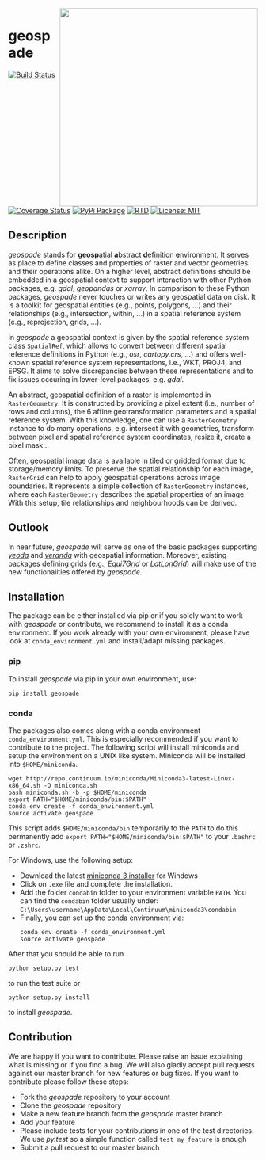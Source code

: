 <img align="right" src="https://github.com/TUW-GEO/geospade/raw/master/docs/imgs/geospade_logo.png" height="400" width="400">

# geospade
[![Build Status](https://travis-ci.com/TUW-GEO/geospade.svg?branch=master)](https://travis-ci.org/TUW-GEO/geospade)
[![Coverage Status](https://coveralls.io/repos/github/TUW-GEO/geospade/badge.svg?branch=master)](https://coveralls.io/github/TUW-GEO/geospade?branch=master)
[![PyPi Package](https://badge.fury.io/py/geospade.svg)](https://badge.fury.io/py/geospade)
[![RTD](https://readthedocs.org/projects/geospade/badge/?version=latest)](https://geospade.readthedocs.io/en/latest/?badge=latest)
[![License: MIT](https://img.shields.io/badge/License-MIT-yellow.svg)](https://opensource.org/licenses/MIT)

## Description
*geospade* stands for **geosp**atial **a**bstract **d**efinition **e**nvironment. 
It serves as place to define classes and properties of raster and vector geometries and their operations alike.
On a higher level, abstract definitions should be embedded in a geospatial context to support interaction with other Python packages, e.g. *gdal*, *geopandas* or *xarray*.
In comparison to these Python packages, *geospade* never touches or writes any geospatial data on disk. 
It is a toolkit for geospatial entities (e.g., points, polygons, ...) and their relationships (e.g., intersection, within, ...) in a spatial reference system (e.g., reprojection, grids, ...). 

In *geospade* a geospatial context is given by the spatial reference system class `SpatialRef`, which allows to convert between different spatial reference definitions in Python (e.g., *osr*, *cartopy.crs*, ...) and offers well-known spatial reference system representations, i.e., WKT, PROJ4, and EPSG.
It aims to solve discrepancies between these representations and to fix issues occuring in lower-level packages, e.g. *gdal*.

An abstract, geospatial definition of a raster is implemented in `RasterGeometry`. 
It is constructed by providing a pixel extent (i.e., number of rows and columns), the 6 affine geotransformation parameters and a spatial reference system.
With this knowledge, one can use a `RasterGeometry` instance to do many operations, e.g. intersect it with geometries, transform between pixel and spatial reference system coordinates, resize it, create a pixel mask... 

Often, geospatial image data is available in tiled or gridded format due to storage/memory limits. 
To preserve the spatial relationship for each image, `RasterGrid` can help to apply geospatial operations across image boundaries.
It represents a simple collection of `RasterGeometry` instances, where each `RasterGeometry` describes the spatial properties of an image.
With this setup, tile relationships and neighbourhoods can be derived.

## Outlook
In near future, *geospade* will serve as one of the basic packages supporting [*yeoda*](https://github.com/TUW-GEO/yeoda) and [*veranda*](https://github.com/TUW-GEO/veranda) with geospatial information. 
Moreover, existing packages defining grids (e.g., [*Equi7Grid*](https://github.com/TUW-GEO/Equi7Grid) or [*LatLonGrid*](https://github.com/TUW-GEO/latlongrid)) will make use of the new functionalities offered by *geospade*.

## Installation
The package can be either installed via pip or if you solely want to work with *geospade* or contribute, we recommend to 
install it as a conda environment. If you work already with your own environment, please have look at ``conda_environment.yml`` and install/adapt missing packages.

### pip
To install *geospade* via pip in your own environment, use:
```
pip install geospade
```

### conda
The packages also comes along with a conda environment ``conda_environment.yml``. 
This is especially recommended if you want to contribute to the project.
The following script will install miniconda and setup the environment on a UNIX
like system. Miniconda will be installed into ``$HOME/miniconda``.
```
wget http://repo.continuum.io/miniconda/Miniconda3-latest-Linux-x86_64.sh -O miniconda.sh
bash miniconda.sh -b -p $HOME/miniconda
export PATH="$HOME/miniconda/bin:$PATH"
conda env create -f conda_environment.yml
source activate geospade
```
This script adds ``$HOME/miniconda/bin`` temporarily to the ``PATH`` to do this
permanently add ``export PATH="$HOME/miniconda/bin:$PATH"`` to your ``.bashrc``
or ``.zshrc``.

For Windows, use the following setup:
  * Download the latest [miniconda 3 installer](https://docs.conda.io/en/latest/miniconda.html) for Windows
  * Click on ``.exe`` file and complete the installation.
  * Add the folder ``condabin`` folder to your environment variable ``PATH``. 
    You can find the ``condabin`` folder usually under: ``C:\Users\username\AppData\Local\Continuum\miniconda3\condabin``
  * Finally, you can set up the conda environment via:
    ```
    conda env create -f conda_environment.yml
    source activate geospade
    ```
    
After that you should be able to run 
```
python setup.py test
```
to run the test suite or 
```
python setup.py install
```
to install *geospade*.

## Contribution
We are happy if you want to contribute. Please raise an issue explaining what
is missing or if you find a bug. We will also gladly accept pull requests
against our master branch for new features or bug fixes.
If you want to contribute please follow these steps:

  * Fork the *geospade* repository to your account
  * Clone the *geospade* repository
  * Make a new feature branch from the *geospade* master branch
  * Add your feature
  * Please include tests for your contributions in one of the test directories.
    We use *py.test* so a simple function called ``test_my_feature`` is enough
  * Submit a pull request to our master branch